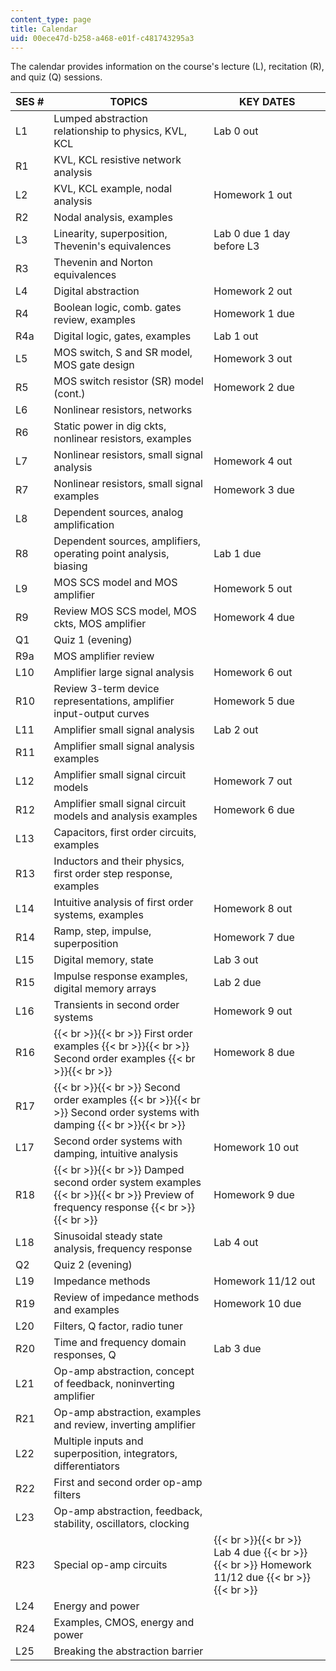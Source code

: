 ```yaml
---
content_type: page
title: Calendar
uid: 00ece47d-b258-a468-e01f-c481743295a3
---
```


The calendar provides information on the course's lecture (L), recitation (R), and quiz (Q) sessions.

| SES # | TOPICS | KEY DATES |
| --- | --- | --- |
| L1 | Lumped abstraction relationship to physics, KVL, KCL | Lab 0 out |
| R1 | KVL, KCL resistive network analysis | &nbsp; |
| L2 | KVL, KCL example, nodal analysis | Homework 1 out |
| R2 | Nodal analysis, examples | &nbsp; |
| L3 | Linearity, superposition, Thevenin's equivalences | Lab 0 due 1 day before L3 |
| R3 | Thevenin and Norton equivalences | &nbsp; |
| L4 | Digital abstraction | Homework 2 out |
| R4 | Boolean logic, comb. gates review, examples | Homework 1 due |
| R4a | Digital logic, gates, examples | Lab 1 out |
| L5 | MOS switch, S and SR model, MOS gate design | Homework 3 out |
| R5 | MOS switch resistor (SR) model (cont.) | Homework 2 due |
| L6 | Nonlinear resistors, networks | &nbsp; |
| R6 | Static power in dig ckts, nonlinear resistors, examples | &nbsp; |
| L7 | Nonlinear resistors, small signal analysis | Homework 4 out |
| R7 | Nonlinear resistors, small signal examples | Homework 3 due |
| L8 | Dependent sources, analog amplification | &nbsp; |
| R8 | Dependent sources, amplifiers, operating point analysis, biasing | Lab 1 due |
| L9 | MOS SCS model and MOS amplifier | Homework 5 out |
| R9 | Review MOS SCS model, MOS ckts, MOS amplifier | Homework 4 due |
| Q1 | Quiz 1 (evening) | &nbsp; |
| R9a | MOS amplifier review | &nbsp; |
| L10 | Amplifier large signal analysis | Homework 6 out |
| R10 | Review 3-term device representations, amplifier input-output curves | Homework 5 due |
| L11 | Amplifier small signal analysis | Lab 2 out |
| R11 | Amplifier small signal analysis examples | &nbsp; |
| L12 | Amplifier small signal circuit models | Homework 7 out |
| R12 | Amplifier small signal circuit models and analysis examples | Homework 6 due |
| L13 | Capacitors, first order circuits, examples | &nbsp; |
| R13 | Inductors and their physics, first order step response, examples | &nbsp; |
| L14 | Intuitive analysis of first order systems, examples | Homework 8 out |
| R14 | Ramp, step, impulse, superposition | Homework 7 due |
| L15 | Digital memory, state | Lab 3 out |
| R15 | Impulse response examples, digital memory arrays | Lab 2 due |
| L16 | Transients in second order systems | Homework 9 out |
| R16 |  {{< br >}}{{< br >}} First order examples {{< br >}}{{< br >}} Second order examples {{< br >}}{{< br >}}  | Homework 8 due |
| R17 |  {{< br >}}{{< br >}} Second order examples {{< br >}}{{< br >}} Second order systems with damping {{< br >}}{{< br >}}  | &nbsp; |
| L17 | Second order systems with damping, intuitive analysis | Homework 10 out |
| R18 |  {{< br >}}{{< br >}} Damped second order system examples {{< br >}}{{< br >}} Preview of frequency response {{< br >}}{{< br >}}  | Homework 9 due |
| L18 | Sinusoidal steady state analysis, frequency response | Lab 4 out |
| Q2 | Quiz 2 (evening) | &nbsp; |
| L19 | Impedance methods | Homework 11/12 out |
| R19 | Review of impedance methods and examples | Homework 10 due |
| L20 | Filters, Q factor, radio tuner | &nbsp; |
| R20 | Time and frequency domain responses, Q | Lab 3 due |
| L21 | Op-amp abstraction, concept of feedback, noninverting amplifier | &nbsp; |
| R21 | Op-amp abstraction, examples and review, inverting amplifier | &nbsp; |
| L22 | Multiple inputs and superposition, integrators, differentiators | &nbsp; |
| R22 | First and second order op-amp filters | &nbsp; |
| L23 | Op-amp abstraction, feedback, stability, oscillators, clocking | &nbsp; |
| R23 | Special op-amp circuits |  {{< br >}}{{< br >}} Lab 4 due {{< br >}}{{< br >}} Homework 11/12 due {{< br >}}{{< br >}}  |
| L24 | Energy and power | &nbsp; |
| R24 | Examples, CMOS, energy and power | &nbsp; |
| L25 | Breaking the abstraction barrier |
